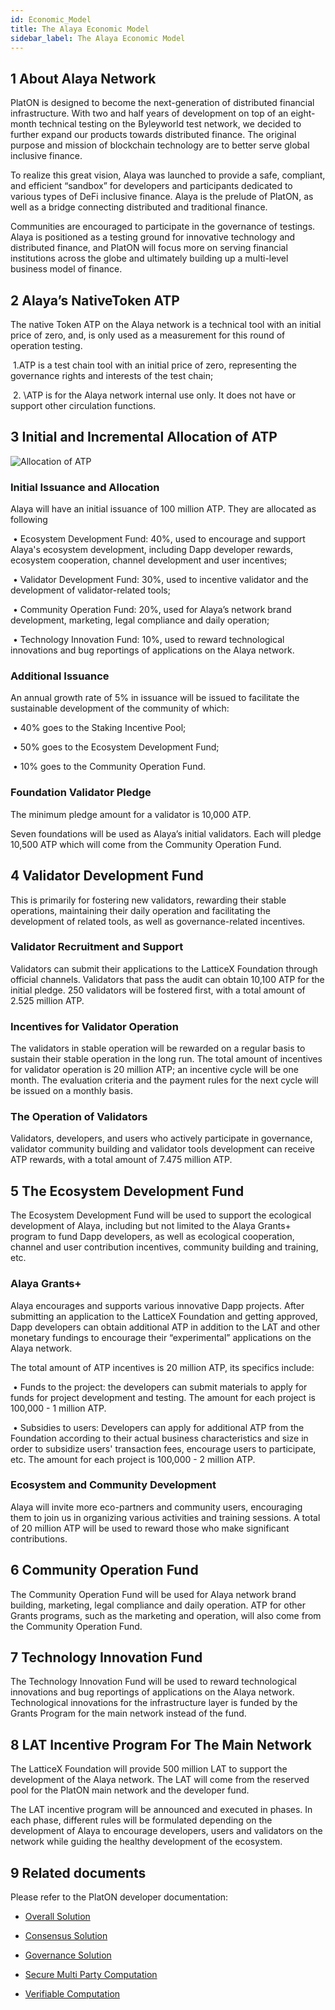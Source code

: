 ```yaml
---
id: Economic_Model
title: The Alaya Economic Model
sidebar_label: The Alaya Economic Model
---
```


## 1 About Alaya Network

PlatON is designed to become the next-generation of distributed financial infrastructure. With two and half years of development on top of an eight-month technical testing on the Byleyworld test network, we decided to further expand our products towards distributed finance. The original purpose and mission of blockchain technology are to better serve global inclusive finance.

To realize this great vision, Alaya was launched to provide a safe, compliant, and efficient “sandbox” for developers and participants dedicated to various types of DeFi inclusive finance. Alaya is the prelude of PlatON, as well as a bridge connecting distributed and traditional finance.

Communities are encouraged to participate in the governance of testings. Alaya is positioned as a testing ground for innovative technology and distributed finance, and PlatON will focus more on serving financial institutions across the globe and ultimately building up a multi-level business model of finance.

## 2 Alaya’s NativeToken ATP

The native Token ATP on the Alaya network is a technical tool with an initial price of zero, and, is only used as a measurement for this round of operation testing.

​	1.ATP is a test chain tool with an initial price of zero, representing the governance rights and interests of the test chain;

​	2. \ATP is for the Alaya network internal use only. It does not have or support other circulation functions.

## 3 Initial and Incremental Allocation of ATP

<img src="/alaya-devdocs/img/en/Alaya_economic_model.assets/allocation_of_atp.png" alt="Allocation of ATP"/> 

### Initial Issuance and Allocation

Alaya will have an initial issuance of 100 million ATP. They are allocated as following

​	• Ecosystem Development Fund: 40%, used to encourage and support Alaya's ecosystem development, including Dapp developer rewards, ecosystem cooperation, channel development and user incentives;

​	• Validator Development Fund: 30%, used to incentive validator and the development of validator-related tools;

​	• Community Operation Fund: 20%, used for Alaya’s network brand development, marketing, legal compliance and daily operation;

​	• Technology Innovation Fund: 10%, used to reward technological innovations and bug reportings of applications on the Alaya network.

### Additional Issuance

An annual growth rate of 5% in issuance will be issued to facilitate the sustainable development of the community of which:

​	• 40% goes to the Staking Incentive Pool;

​	• 50% goes to the Ecosystem Development Fund;

​	• 10% goes to the Community Operation Fund.

### Foundation Validator Pledge

The minimum pledge amount for a validator is 10,000 ATP.

Seven foundations will be used as Alaya’s initial validators. Each will pledge 10,500 ATP which will come from the Community Operation Fund.

## 4 Validator Development Fund

This is primarily for fostering new validators, rewarding their stable operations, maintaining their daily operation and facilitating the development of related tools, as well as governance-related incentives.

### Validator Recruitment and Support

Validators can submit their applications to the LatticeX Foundation through official channels. Validators that pass the audit can obtain 10,100 ATP for the initial pledge. 250 validators will be fostered first, with a total amount of 2.525 million ATP.

### Incentives for Validator Operation

The validators in stable operation will be rewarded on a regular basis to sustain their stable operation in the long run. The total amount of incentives for validator operation is 20 million ATP; an incentive cycle will be one month. The evaluation criteria and the payment rules for the next cycle will be issued on a monthly basis.

### The Operation of Validators

Validators, developers, and users who actively participate in governance, validator community building and validator tools development can receive ATP rewards, with a total amount of 7.475 million ATP.

## 5 The Ecosystem Development Fund

The Ecosystem Development Fund will be used to support the ecological development of Alaya, including but not limited to the Alaya Grants+ program to fund Dapp developers, as well as ecological cooperation, channel and user contribution incentives, community building and training, etc.

### Alaya Grants+

Alaya encourages and supports various innovative Dapp projects. After submitting an application to the LatticeX Foundation and getting approved, Dapp developers can obtain additional ATP in addition to the LAT and other monetary fundings to encourage their “experimental” applications on the Alaya network.

The total amount of ATP incentives is 20 million ATP, its specifics include:

​	• Funds to the project: the developers can submit materials to apply for funds for project development and testing. The amount for each project is 100,000 - 1 million ATP.

​	• Subsidies to users: Developers can apply for additional ATP from the Foundation according to their actual business characteristics and size in order to subsidize users' transaction fees, encourage users to participate, etc. The amount for each project is 100,000 - 2 million ATP.

### Ecosystem and Community Development

Alaya will invite more eco-partners and community users, encouraging them to join us in organizing various activities and training sessions. A total of 20 million ATP will be used to reward those who make significant contributions.

## 6 Community Operation Fund

The Community Operation Fund will be used for Alaya network brand building, marketing, legal compliance and daily operation. ATP for other Grants programs, such as the marketing and operation, will also come from the Community Operation Fund.

## 7 Technology Innovation Fund

The Technology Innovation Fund will be used to reward technological innovations and bug reportings of applications on the Alaya network. Technological innovations for the infrastructure layer is funded by the Grants Program for the main network instead of the fund.

## 8 LAT Incentive Program For The Main Network

The LatticeX Foundation will provide 500 million LAT to support the development of the Alaya network. The LAT will come from the reserved pool for the PlatON main network and the developer fund.

The LAT incentive program will be announced and executed in phases. In each phase, different rules will be formulated depending on the development of Alaya to encourage developers, users and validators on the network while guiding the healthy development of the ecosystem.

## 9 Related documents

Please refer to the PlatON developer documentation:

- [Overall Solution](https://devdocs.platon.network/docs/en/PlatON_Overall_Solution)

- [Consensus Solution](https://devdocs.platon.network/docs/en/PlatON_Solution)

- [Governance Solution](https://devdocs.platon.network/docs/en/PlatON_Governance_Solution)

- [Secure Multi Party Computation](https://devdocs.platon.network/docs/en/Secure_Multi_Party_Computation)

- [Verifiable Computation](https://devdocs.platon.network/docs/en/Verifiable_Computation)